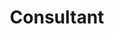---
title: "Consultant"
description: "En esta categoria encontraras post relacionados a la carrera como consultor"
slug: "Consultant"
image: "cons.png"
---